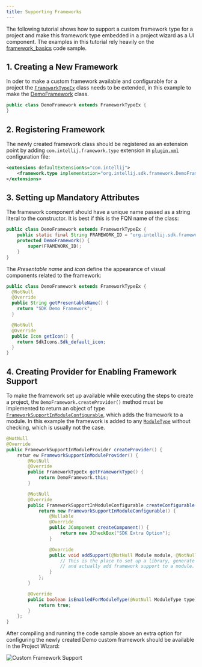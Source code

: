 ```yaml
---
title: Supporting Frameworks
---
```

<!-- Copyright 2000-2020 JetBrains s.r.o. and other contributors. Use of this source code is governed by the Apache 2.0 license that can be found in the LICENSE file. -->

The following tutorial shows how to support a custom framework type for a project and make this framework type embedded in a project wizard as a UI component.
The examples in this tutorial rely heavily on the [framework_basics](https://github.com/JetBrains/intellij-sdk-code-samples/tree/master/framework_basics) code sample.

## 1. Creating a New Framework
In oder to make a custom framework available and configurable for a project the [`FrameworkTypeEx`](upsource:///java/idea-ui/src/com/intellij/framework/FrameworkTypeEx.java) class needs to be extended, in this example to make the [DemoFramework](https://github.com/JetBrains/intellij-sdk-code-samples/blob/master/framework_basics/src/main/java/org/intellij/sdk/framework/DemoFramework.java) class.

```java
public class DemoFramework extends FrameworkTypeEx {
}
```

## 2. Registering Framework
The newly created framework class should be registered as an extension point by adding `com.intellij.framework.type` extension in   [`plugin.xml`](https://github.com/JetBrains/intellij-sdk-code-samples/blob/master/framework_basics/src/main/resources/META-INF/plugin.xml) configuration file:

```xml
<extensions defaultExtensionNs="com.intellij">
    <framework.type implementation="org.intellij.sdk.framework.DemoFramework"/>
</extensions>
```

## 3. Setting up Mandatory Attributes
The framework component should have a unique name passed as a string literal to the constructor.
It is best if this is the FQN name of the class:

```java
public class DemoFramework extends FrameworkTypeEx {
    public static final String FRAMEWORK_ID = "org.intellij.sdk.framework.DemoFramework";
    protected DemoFramework() {
        super(FRAMEWORK_ID);
    }
}
```

The *Presentable name* and *icon* define the appearance of visual components related to the framework:

```java
public class DemoFramework extends FrameworkTypeEx {
  @NotNull
  @Override
  public String getPresentableName() {
    return "SDK Demo Framework";
  }

  @NotNull
  @Override
  public Icon getIcon() {
    return SdkIcons.Sdk_default_icon;
  }
}
```

## 4. Creating Provider for Enabling Framework Support
To make the framework set up available while executing the steps to create a project, the
`DemoFramework.createProvider()` method must be implemented to return an object of type [`FrameworkSupportInModuleConfigurable`](upsource:///java/idea-ui/src/com/intellij/framework/addSupport/FrameworkSupportInModuleConfigurable.java), which adds the framework to a module.
In this example the framework is added to any [`ModuleType`](upsource:///platform/lang-api/src/com/intellij/openapi/module/ModuleType.java) without checking, which is usually not the case.

```java
@NotNull
@Override
public FrameworkSupportInModuleProvider createProvider() {
    retur ew FrameworkSupportInModuleProvider() {
        @NotNull
        @Override
        public FrameworkTypeEx getFrameworkType() {
            return DemoFramework.this;
        }

        @NotNull
        @Override
        public FrameworkSupportInModuleConfigurable createConfigurable(@NotNull FrameworkSupportModel model) {
            return new FrameworkSupportInModuleConfigurable() {
                @Nullable
                @Override
                public JComponent createComponent() {
                    return new JCheckBox("SDK Extra Option");
                }

                @Override
                public void addSupport(@NotNull Module module, @NotNull ModifiableRootModel model, @NotNull ModifiableModelsProvider provider) {
                    // This is the place to set up a library, generate a specific file, etc
                    // and actually add framework support to a module.
                }
            };
        }

        @Override
        public boolean isEnabledForModuleType(@NotNull ModuleType type) {
            return true;
        }
    };
}
```

After compiling and running the code sample above an extra option for configuring the newly created Demo custom framework should be available in the Project Wizard:

![Custom Framework Support](framework/img/custom_framework.png)
